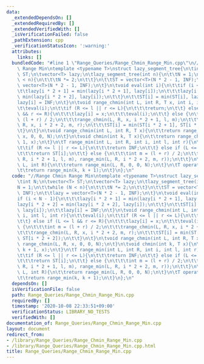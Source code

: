 ```yaml
---
data:
  _extendedDependsOn: []
  _extendedRequiredBy: []
  _extendedVerifiedWith: []
  _isVerificationFailed: false
  _pathExtension: cpp
  _verificationStatusIcon: ':warning:'
  attributes:
    links: []
  bundledCode: "#line 1 \"Range_Queries/Range_Chmin_Range_Min.cpp\"\n//Range Chmin\
    \ Range Min\ntemplate <typename T>\nstruct lazy_segment_tree{\n\tint N;\n\tvector<T>\
    \ ST;\n\tvector<T> lazy;\n\tlazy_segment_tree(int n){\n\t\tN = 1;\n\t\twhile (N\
    \ < n){\n\t\t\tN *= 2;\n\t\t}\n\t\tST = vector<T>(N * 2 - 1, INF);\n\t\tlazy =\
    \ vector<T>(N * 2 - 1, INF);\n\t}\n\tvoid eval(int i){\n\t\tif (i < N - 1){\n\t\
    \t\tlazy[i * 2 + 1] = min(lazy[i * 2 + 1], lazy[i]);\n\t\t\tlazy[i * 2 + 2] =\
    \ min(lazy[i * 2 + 2], lazy[i]);\n\t\t}\n\t\tST[i] = min(ST[i], lazy[i]);\n\t\t\
    lazy[i] = INF;\n\t}\n\tvoid range_chmin(int L, int R, T x, int i, int l, int r){\n\
    \t\teval(i);\n\t\tif (R <= l || r <= L){\n\t\t\treturn;\n\t\t} else if (L <= l\
    \ && r <= R){\n\t\t\tlazy[i] = x;\n\t\t\teval(i);\n\t\t} else {\n\t\t\tint m =\
    \ (l + r) / 2;\n\t\t\trange_chmin(L, R, x, i * 2 + 1, l, m);\n\t\t\trange_chmin(L,\
    \ R, x, i * 2 + 2, m, r);\n\t\t\tST[i] = min(ST[i * 2 + 1], ST[i * 2 + 2]);\n\t\
    \t}\n\t}\n\tvoid range_chmin(int L, int R, T x){\n\t\treturn range_chmin(L, R,\
    \ x, 0, 0, N);\n\t}\n\tvoid chmin(int k, T x){\n\t\treturn range_chmin(k, k +\
    \ 1, x);\n\t}\n\tT range_min(int L, int R, int i, int l, int r){\n\t\teval(i);\n\
    \t\tif (R <= l || r <= L){\n\t\t\treturn INF;\n\t\t} else if (L <= l && r <= R){\n\
    \t\t\treturn ST[i];\n\t\t} else {\n\t\t\tint m = (l + r) / 2;\n\t\t\treturn min(range_min(L,\
    \ R, i * 2 + 1, l, m), range_min(L, R, i * 2 + 2, m, r));\n\t\t}\n\t}\n\tT range_min(int\
    \ L, int R){\n\t\treturn range_min(L, R, 0, 0, N);\n\t}\n\tT operator [](int k){\n\
    \t\treturn range_min(k, k + 1);\n\t}\n};\n"
  code: "//Range Chmin Range Min\ntemplate <typename T>\nstruct lazy_segment_tree{\n\
    \tint N;\n\tvector<T> ST;\n\tvector<T> lazy;\n\tlazy_segment_tree(int n){\n\t\t\
    N = 1;\n\t\twhile (N < n){\n\t\t\tN *= 2;\n\t\t}\n\t\tST = vector<T>(N * 2 - 1,\
    \ INF);\n\t\tlazy = vector<T>(N * 2 - 1, INF);\n\t}\n\tvoid eval(int i){\n\t\t\
    if (i < N - 1){\n\t\t\tlazy[i * 2 + 1] = min(lazy[i * 2 + 1], lazy[i]);\n\t\t\t\
    lazy[i * 2 + 2] = min(lazy[i * 2 + 2], lazy[i]);\n\t\t}\n\t\tST[i] = min(ST[i],\
    \ lazy[i]);\n\t\tlazy[i] = INF;\n\t}\n\tvoid range_chmin(int L, int R, T x, int\
    \ i, int l, int r){\n\t\teval(i);\n\t\tif (R <= l || r <= L){\n\t\t\treturn;\n\
    \t\t} else if (L <= l && r <= R){\n\t\t\tlazy[i] = x;\n\t\t\teval(i);\n\t\t} else\
    \ {\n\t\t\tint m = (l + r) / 2;\n\t\t\trange_chmin(L, R, x, i * 2 + 1, l, m);\n\
    \t\t\trange_chmin(L, R, x, i * 2 + 2, m, r);\n\t\t\tST[i] = min(ST[i * 2 + 1],\
    \ ST[i * 2 + 2]);\n\t\t}\n\t}\n\tvoid range_chmin(int L, int R, T x){\n\t\treturn\
    \ range_chmin(L, R, x, 0, 0, N);\n\t}\n\tvoid chmin(int k, T x){\n\t\treturn range_chmin(k,\
    \ k + 1, x);\n\t}\n\tT range_min(int L, int R, int i, int l, int r){\n\t\teval(i);\n\
    \t\tif (R <= l || r <= L){\n\t\t\treturn INF;\n\t\t} else if (L <= l && r <= R){\n\
    \t\t\treturn ST[i];\n\t\t} else {\n\t\t\tint m = (l + r) / 2;\n\t\t\treturn min(range_min(L,\
    \ R, i * 2 + 1, l, m), range_min(L, R, i * 2 + 2, m, r));\n\t\t}\n\t}\n\tT range_min(int\
    \ L, int R){\n\t\treturn range_min(L, R, 0, 0, N);\n\t}\n\tT operator [](int k){\n\
    \t\treturn range_min(k, k + 1);\n\t}\n};\n"
  dependsOn: []
  isVerificationFile: false
  path: Range_Queries/Range_Chmin_Range_Min.cpp
  requiredBy: []
  timestamp: '2020-10-08 22:33:51+09:00'
  verificationStatus: LIBRARY_NO_TESTS
  verifiedWith: []
documentation_of: Range_Queries/Range_Chmin_Range_Min.cpp
layout: document
redirect_from:
- /library/Range_Queries/Range_Chmin_Range_Min.cpp
- /library/Range_Queries/Range_Chmin_Range_Min.cpp.html
title: Range_Queries/Range_Chmin_Range_Min.cpp
---
```

